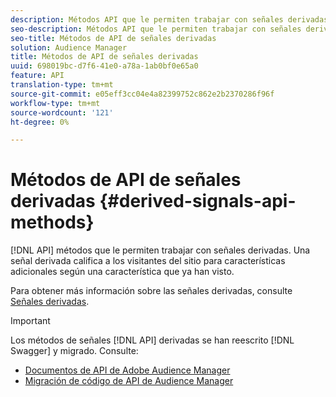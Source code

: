```yaml
---
description: Métodos API que le permiten trabajar con señales derivadas. Una señal derivada califica a los visitantes del sitio para características adicionales según una característica que ya han visto.
seo-description: Métodos API que le permiten trabajar con señales derivadas. Una señal derivada califica a los visitantes del sitio para características adicionales según una característica que ya han visto.
seo-title: Métodos de API de señales derivadas
solution: Audience Manager
title: Métodos de API de señales derivadas
uuid: 698019bc-d7f6-41e0-a78a-1ab0bf0e65a0
feature: API
translation-type: tm+mt
source-git-commit: e05eff3cc04e4a82399752c862e2b2370286f96f
workflow-type: tm+mt
source-wordcount: '121'
ht-degree: 0%

---
```



# Métodos de API de señales derivadas {#derived-signals-api-methods}

[!DNL API] métodos que le permiten trabajar con señales derivadas. Una señal derivada califica a los visitantes del sitio para características adicionales según una característica que ya han visto.

<!-- c_separator.xml -->

Para obtener más información sobre las señales derivadas, consulte [Señales derivadas](../../features/derived-signals.md).

>[!IMPORTANT]
>
>Los métodos de señales [!DNL API] derivadas se han reescrito [!DNL Swagger] y migrado. Consulte:
>
>* [Documentos de API de Adobe Audience Manager](https://bank.demdex.com/portal/swagger/index.html)
>* [Migración de código de API de Audience Manager](../../api/api-swagger-migration.md)